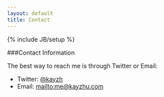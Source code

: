 ```yaml
---
layout: default
title: Contact
---
```

{% include JB/setup %}

###Contact Information

The best way to reach me is through Twitter or Email:


* Twitter: [@kayzh](https://twitter.com/#!/kayzh)
* Email: <mailto:me@kayzhu.com>


